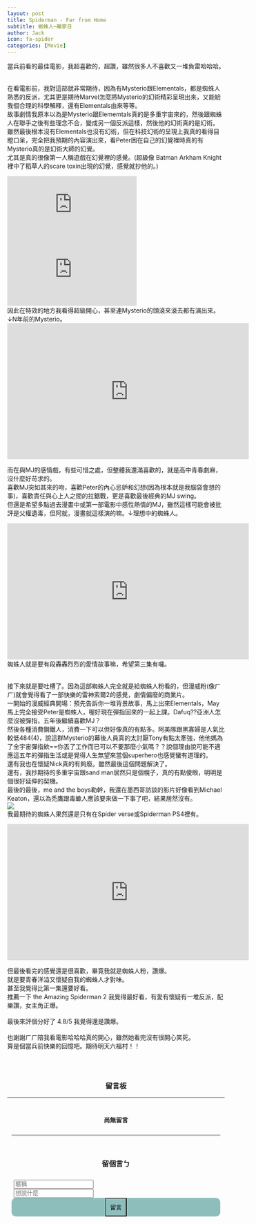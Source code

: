 ```yaml
---
layout: post
title: Spiderman - Far from Home
subtitle: 蜘蛛人─離家日
author: Jack
icon: fa-spider
categories: [Movie]
---
```


當兵前看的最佳電影，我超喜歡的，超讚，雖然很多人不喜歡又一堆負雷哈哈哈。<br><br>

在看電影前，我對這部就非常期待，因為有Mysterio跟Elementals，都是蜘蛛人熟悉的反派，尤其更是期待Marvel怎麼將Mysterio的幻術精彩呈現出來，又能給我個合理的科學解釋，還有Elementals由來等等。<br>
故事劇情我原本以為是Mysterio跟Elememtals真的是多重宇宙來的，然後跟蜘蛛人在聯手之後有些理念不合，變成另一個反派這樣，然後他的幻術真的是幻術。<br>
雖然最後根本沒有Elementals也沒有幻術，但在科技幻術的呈現上我真的看得目瞪口呆，完全把我預期的內容演出來，看Peter困在自己的幻覺裡時真的有Mysterio真的是幻術大師的幻覺。<br>
尤其是真的很像第一人稱遊戲在幻覺裡的感覺。(超級像 Batman Arkham Knight 裡中了稻草人的scare toxin出現的幻覺，感覺就抄他的。)<br>
<iframe src="https://www.youtube.com/embed/Ta-4Po7VoWU" frameborder="0" allow="accelerometer; autoplay; encrypted-media; gyroscope; picture-in-picture" allowfullscreen style="max-width: 700px;" ></iframe><br>
<iframe src="https://www.youtube.com/embed/5prbhGhLMCU" frameborder="0" allow="accelerometer; autoplay; encrypted-media; gyroscope; picture-in-picture" allowfullscreen style="max-width: 700px;" ></iframe>

<br>
因此在特效的地方我看得超級開心，甚至連Mysterio的頭滾來滾去都有演出來。↓N年前的Mysterio。<br>
<iframe width="560" height="315" src="https://www.youtube.com/embed/XABfTaa_aqo" frameborder="0" allow="accelerometer; autoplay; encrypted-media; gyroscope; picture-in-picture" allowfullscreen style="max-width: 700px;"></iframe>

<br>


而在與MJ的感情戲，有些可惜之處，但整體我還滿喜歡的，就是高中青春劇麻，沒什麼好苛求的。<br>
喜歡MJ突如其來的吻，喜歡Peter的內心忌妒和幻想(因為根本就是我腦袋會想的事)，喜歡責任與心上人之間的拉鋸戰，更是喜歡最後經典的MJ swing。<br>
但還是希望多點過去漫畫中或第一部電影中感性熱情的MJ，雖然這樣可能會被批評是父權遺毒，但阿就，漫畫就這樣演的嘛。↓理想中的蜘蛛人。<br>
<iframe width="560" height="315" src="https://www.youtube.com/embed/sGmfEZD6OsA" frameborder="0" allow="accelerometer; autoplay; encrypted-media; gyroscope; picture-in-picture" allowfullscreen  style="max-width: 700px;"></iframe>
蜘蛛人就是要有段轟轟烈烈的愛情故事嘛，希望第三集有囉。<br><br>

接下來就是要吐槽了。因為這部蜘蛛人完全就是給蜘蛛人粉看的，但漫威粉(像ㄏㄏ)就會覺得看了一部快樂的雷神索爾2的感覺，劇情偏廢的商業片。<br>
一開始的漫威經典開場：預先告訴你一堆背景故事，馬上出來Elementals，May馬上完全接受Peter是蜘蛛人，喔好現在彈指回來的一起上課。Dafuq??亞洲人怎麼沒被彈指，五年後繼續喜歡MJ？<br>
然後各種消費鋼鐵人，消費一下可以但好像真的有點多。阿美隊跟黑寡婦是人氣比較低484(4)，說這群Mysterio的幕後人員真的太討厭Tony有點太牽強，他他媽為了全宇宙彈指欸==你丟了工作而已可以不要那麼小氣嗎？？說個理由說可能不適應這五年的彈指生活或是覺得人生無望來當個superhero也感覺蠻有道理的。<br>
還有我也在懷疑Nick真的有夠廢。雖然最後這個問題解決了。<br>
還有，我抄期待的多重宇宙跟sand man居然只是個幌子，真的有點傻眼，明明是個很好延伸的契機。<br>
最後的最後，me and the boys勒幹，我還在墨西哥訪談的影片好像看到Michael Keaton，還以為禿鷹跟毒蠍人應該要來做一下事了吧，結果居然沒有。<br>
<img style="max-width: 500px; height: auto;" src="https://i.kym-cdn.com/photos/images/newsfeed/001/499/185/c79.jpg"><br> 
我最期待的蜘蛛人果然還是只有在Spider verse或Spiderman PS4裡有。<br> 
<iframe width="560" height="315" src="https://www.youtube.com/embed/e2bzrGxTFCk?start=42" frameborder="0" allow="accelerometer; autoplay; encrypted-media; gyroscope; picture-in-picture" allowfullscreen style="max-width: 700px;"></iframe><br> 

但最後看完的感覺還是很喜歡，畢竟我就是蜘蛛人粉，讚爆。<br>
就是要青春洋溢又懷疑自我的蜘蛛人才對味。<br>
甚至我覺得比第一集還要好看。<br>
推薦一下 the Amazing Spiderman 2 我覺得最好看，有愛有懷疑有一堆反派，配樂讚，女主角正爆。<br>
<br>
最後來評個分好了 4.8/5 我覺得還是讚爆。<br>
<br>
也謝謝ㄏㄏ陪我看電影哈哈哈真的開心，雖然她看完沒有很開心笑死。<br>
算是個當兵前快樂的回憶吧。期待明天六福村！！<br><br>


<div>
	<h3 style="text-align: center; padding-top: 30px;">留言板</h3>
</div>

<div style="max-width: 700px; margin: auto;">
<hr>
<div class="comments"><h4 class="nocomments" style="text-align: center; padding-top: 20px;">尚無留言</h4></div>
  <form id="comment" style="padding-left: 10px; padding-right: 10px;">
  	<hr style="margin-top: 25px;">
    <h3 style="text-align: center; padding-top: 30px; padding-bottom: 10px;">留個言ㄅ</h3>
    <div class="row" style="margin-top: 10px;">
        <div class="4u" style="padding-left: 5px; padding-right: 5px;">
          <input type="text" id="name" placeholder="暱稱">
        </div>
        <div class="6u" style="padding-left: 5px; padding-right: 5px;">
          <input id="message" type="text" placeholder="想說什麼">
        </div>
        <div class="2u" style="padding-left: 5px;padding-right: 5px;text-align: center;background-color: #8ebebc;border-radius: 10px;">
          <input type="submit" value="留言" style="padding: 10px;margin: 0 auto;display: block;background-image: none;background-color: #8ebebc;">
        </div>
    </div>
  </form>
  </div>


<script src="https://code.jquery.com/jquery-1.11.3.min.js"></script> 
<script> $(".click").click(function(){ $(".expand").slideToggle(); }); </script>


<script src="https://cdn.firebase.com/js/client/2.2.1/firebase.js"></script>
<script src="https://ajax.googleapis.com/ajax/libs/jquery/1.11.3/jquery.min.js"></script>
<script src="https://cdnjs.cloudflare.com/ajax/libs/moment.js/2.11.0/moment.min.js"></script>
<script src="https://cdnjs.cloudflare.com/ajax/libs/blueimp-md5/2.1.0/js/md5.js"></script>
<script>

$(function() {
  var ref = new Firebase("https://jack34672-f6932.firebaseio.com/"),
    postRef = ref.child(slugify(window.location.pathname));
    var commentnum = 0;
    postRef.on("child_added", function(snapshot) {
      var newPost = snapshot.val();
      $(".comments").prepend('<div class="comment" style="max-width: 400px; margin: auto;">' +
          '<div class="row">'+
          '<div class="4u" style="padding: 0px;">' + 
          '<img src="https://www.gravatar.com/avatar/' + escapeHtml(newPost.md5Email) + '?s=100&d=retro" style="width: 80px; border-radius: 10px; height: auto; margin-left: 30px;"/> ' + 
          '</div>'+
          '<div class="8u" style="padding: 0px;">' + 
            '<h4 style="padding-top: 10px; text-align:center; display: inline;">' + escapeHtml(newPost.name) + '</h4>' +
            '<h5 class="date" style="text-align:center; display: inline; padding-top: 10px; padding-left: 5px;">(' + moment(newPost.postedAt).fromNow() + ')</h5>'+ 
            '<h4 style="padding-top: 10px; display: inline;">：</h4>' +
          '<p style=" margin-bottom: 0px; font-size: 1.35em;">' + escapeHtml(newPost.message)  + '</p>' +
          '</div></div></div>');
      if(commentnum==0){
        $(".nocomments").remove();
      }
            commentnum++;
    });

    $("#comment").submit(function() {
      if(($("#name").val()!='')&&($("#message").val()!='')){
      $.post('https://script.google.com/macros/s/AKfycbzNV6XM5rSNEWYgt22-3r5kwHCyKE9WToFMND47cPnTyRBZIasI/exec',
        {msg:$("#name").val() + ' 回覆了你在 ' + window.location.pathname + ' 的貼文，留言內容：' + $("#message").val()},
        function(e){
          console.log(e);
      });
      var a = postRef.push();
      a.set({
        name: $("#name").val(),
        message: $("#message").val(),
        md5Email: md5($("#name").val()),
        postedAt: Firebase.ServerValue.TIMESTAMP
      });
      }

      $("input[type=text], textarea").val("");
      return false;
    });
});

function slugify(text) {
  return text.toString().toLowerCase().trim()
    .replace(/&/g, '-and-')
    .replace(/[\s\W-]+/g, '-')
    .replace(/[^a-zA-Z0-9-_]+/g,'');
}


function escapeHtml(str) {
    var div = document.createElement('div');
    div.appendChild(document.createTextNode(str));
    return div.innerHTML;
}

</script>
